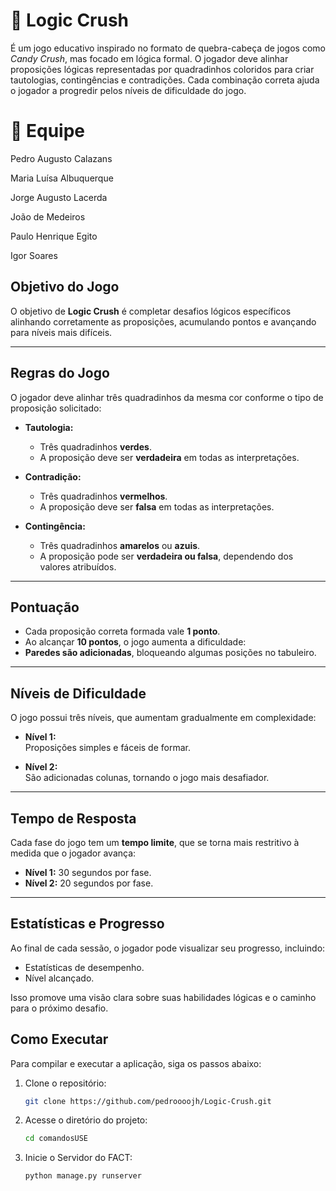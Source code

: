 # 🎲 Logic Crush
É um jogo educativo inspirado no formato de quebra-cabeça de jogos como *Candy Crush*, mas focado em lógica formal. O jogador deve alinhar proposições lógicas representadas por quadradinhos coloridos para criar tautologias, contingências e contradições. Cada combinação correta ajuda o jogador a progredir pelos níveis de dificuldade do jogo.

# 👥 Equipe
Pedro Augusto Calazans

Maria Luísa Albuquerque

Jorge Augusto Lacerda

João de Medeiros

Paulo Henrique Egito

Igor Soares


## Objetivo do Jogo
O objetivo de **Logic Crush** é completar desafios lógicos específicos alinhando corretamente as proposições, acumulando pontos e avançando para níveis mais difíceis.

---

## Regras do Jogo
O jogador deve alinhar três quadradinhos da mesma cor conforme o tipo de proposição solicitado:

- **Tautologia:**  
  - Três quadradinhos **verdes**.  
  - A proposição deve ser **verdadeira** em todas as interpretações.

- **Contradição:**  
  - Três quadradinhos **vermelhos**.  
  - A proposição deve ser **falsa** em todas as interpretações.

- **Contingência:**  
  - Três quadradinhos **amarelos** ou **azuis**.  
  - A proposição pode ser **verdadeira ou falsa**, dependendo dos valores atribuídos.

---

## Pontuação
- Cada proposição correta formada vale **1 ponto**.
- Ao alcançar **10 pontos**, o jogo aumenta a dificuldade:
- **Paredes são adicionadas**, bloqueando algumas posições no tabuleiro.

---

## Níveis de Dificuldade
O jogo possui três níveis, que aumentam gradualmente em complexidade:

- **Nível 1:**  
  Proposições simples e fáceis de formar.

- **Nível 2:**  
  São adicionadas colunas, tornando o jogo mais desafiador.

---

## Tempo de Resposta
Cada fase do jogo tem um **tempo limite**, que se torna mais restritivo à medida que o jogador avança:

- **Nível 1:** 30 segundos por fase.
- **Nível 2:** 20 segundos por fase.

---

## Estatísticas e Progresso
Ao final de cada sessão, o jogador pode visualizar seu progresso, incluindo:

- Estatísticas de desempenho.  
- Nível alcançado.  

Isso promove uma visão clara sobre suas habilidades lógicas e o caminho para o próximo desafio.

## Como Executar
Para compilar e executar a aplicação, siga os passos abaixo:

1. Clone o repositório:
    ```bash
    git clone https://github.com/pedroooojh/Logic-Crush.git
    ```

2. Acesse o diretório do projeto:
    ```bash
    cd comandosUSE
    ```
   
4. Inicie o Servidor do FACT:
    ```bash
    python manage.py runserver
    ```

